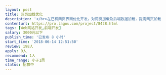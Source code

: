 ```yaml
---                
layout: post       
title: 网页加载优化           
description: '</br>在已有网页界面优化开发，对网页加载及后端数据加载，提高网页加载速度，不影响网页其他内容；</br>页面优化</br>'     
contenturl: https://pro.lagou.com/project/8428.html      
tags: [Web网站开发,前端开发]            
salary: 3000元以下          
publish_time: '已发布 8 小时'         
start_time: '2018-06-14 12:51:50'           
review: 198人                   
apply: 9人                   
recommend: 1人                   
time_range: 小于1周              
status: 招募中                  
---                 
```

